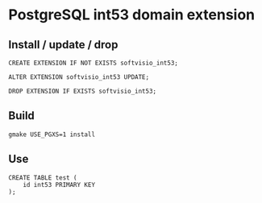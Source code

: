 # PostgreSQL int53 domain extension

## Install / update / drop

```
CREATE EXTENSION IF NOT EXISTS softvisio_int53;

ALTER EXTENSION softvisio_int53 UPDATE;

DROP EXTENSION IF EXISTS softvisio_int53;
```

## Build

```
gmake USE_PGXS=1 install
```

## Use

```
CREATE TABLE test (
    id int53 PRIMARY KEY
);
```
